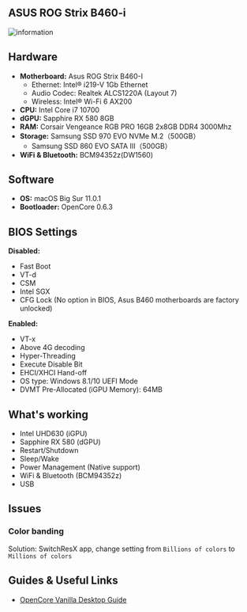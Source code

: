 ## ASUS ROG Strix B460-i

![information](https://w-md.imzsy.design/information.png)

## Hardware

- **Motherboard:** Asus ROG Strix B460-I
  - Ethernet: Intel® i219-V 1Gb Ethernet
  - Audio Codec: Realtek ALCS1220A (Layout 7)
  - Wireless: Intel® Wi-Fi 6 AX200
- **CPU:** Intel Core i7 10700
- **dGPU:** Sapphire RX 580 8GB
- **RAM:** Corsair Vengeance RGB PRO 16GB 2x8GB DDR4 3000Mhz
- **Storage:** Samsung SSD 970 EVO NVMe M.2（500GB）
  - Samsung SSD 860 EVO SATA III（500GB）
- **WiFi & Bluetooth:** BCM94352z(DW1560)

## Software

- **OS:** macOS Big Sur 11.0.1 
- **Bootloader:** OpenCore 0.6.3

## BIOS Settings

**Disabled:**

- Fast Boot
- VT-d
- CSM
- Intel SGX
- CFG Lock (No option in BIOS, Asus B460 motherboards are factory unlocked)

**Enabled:**

- VT-x
- Above 4G decoding
- Hyper-Threading
- Execute Disable Bit
- EHCI/XHCI Hand-off
- OS type: Windows 8.1/10 UEFI Mode
- DVMT Pre-Allocated (iGPU Memory): 64MB

## What's working

-  Intel UHD630 (iGPU)
-  Sapphire RX 580 (dGPU)
-  Restart/Shutdown
-  Sleep/Wake
-  Power Management (Native support)
-  WiFi & Bluetooth (BCM94352z)
-  USB

## Issues

### Color banding

Solution: SwitchResX app, change setting from `Billions of colors` to `Millions of colors`

## Guides & Useful Links

- [OpenCore Vanilla Desktop Guide](https://dortania.github.io/OpenCore-Install-Guide/)